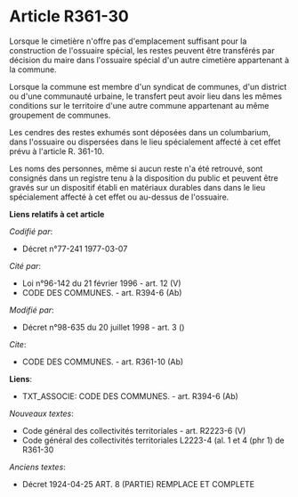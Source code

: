 # Article R361-30

Lorsque le cimetière n'offre pas d'emplacement suffisant pour la construction de l'ossuaire spécial, les restes peuvent être
transférés par décision du maire dans l'ossuaire spécial d'un autre cimetière appartenant à la commune.

Lorsque la commune est membre d'un syndicat de communes, d'un district ou d'une communauté urbaine, le transfert peut avoir
lieu dans les mêmes conditions sur le territoire d'une autre commune appartenant au même groupement de communes.

Les cendres des restes exhumés sont déposées dans un columbarium, dans l'ossuaire ou dispersées dans le lieu spécialement
affecté à cet effet prévu à l'article R. 361-10.

Les noms des personnes, même si aucun reste n'a été retrouvé, sont consignés dans un registre tenu à la disposition du public
et peuvent être gravés sur un dispositif établi en matériaux durables dans dans le lieu spécialement affecté à cet effet ou
au-dessus de l'ossuaire.

**Liens relatifs à cet article**

_Codifié par_:

  - Décret n°77-241 1977-03-07

_Cité par_:

  - Loi n°96-142 du 21 février 1996 - art. 12 (V)
  - CODE DES COMMUNES. - art. R394-6 (Ab)

_Modifié par_:

  - Décret n°98-635 du 20 juillet 1998 - art. 3 ()

_Cite_:

  - CODE DES COMMUNES. - art. R361-10 (Ab)

**Liens**:

  - TXT_ASSOCIE: CODE DES COMMUNES. - art. R394-6 (Ab)

_Nouveaux textes_:

  - Code général des collectivités territoriales - art. R2223-6 (V)
  - Code général des collectivités territoriales L2223-4 (al. 1 et 4 (phr 1) de R361-30

_Anciens textes_:

  - Décret  1924-04-25 ART. 8 (PARTIE) REMPLACE ET COMPLETE
